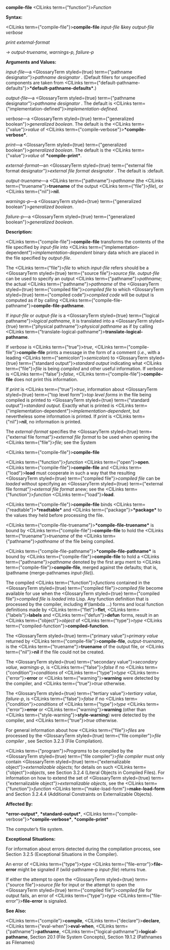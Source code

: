**compile-file** <ClLinks  term={"function"}><i>Function</i></ClLinks> 



**Syntax:** 



<ClLinks  term={"compile-file"}><b>compile-file</b></ClLinks> *input-file* &amp;key *output-file verbose* 



*print external-format* 



*→ output-truename, warnings-p, failure-p* 



**Arguments and Values:** 



*input-file*—a <GlossaryTerm styled={true} term={"pathname designator"}><i>pathname designator</i></GlossaryTerm> . (Default fillers for unspecified components are taken from <ClLinks  term={"default-pathname-defaults"}><b>\*default-pathname-defaults\*</b></ClLinks>.) 



*output-file*—a <GlossaryTerm styled={true} term={"pathname designator"}><i>pathname designator</i></GlossaryTerm> . The default is <ClLinks  term={"implementation-defined"}><i>implementation-defined</i></ClLinks>. 



*verbose*—a <GlossaryTerm styled={true} term={"generalized boolean"}><i>generalized boolean</i></GlossaryTerm>. The default is the <ClLinks  term={"value"}><i>value</i></ClLinks> of <ClLinks  term={"compile-verbose"}><b>\*compile-verbose\*</b></ClLinks>. 



*print*—a <GlossaryTerm styled={true} term={"generalized boolean"}><i>generalized boolean</i></GlossaryTerm>. The default is the <ClLinks  term={"value"}><i>value</i></ClLinks> of **\*compile-print\***. 



*external-format*—an <GlossaryTerm styled={true} term={"external file format designator"}><i>external file format designator</i></GlossaryTerm> . The default is :default. 



*output-truename*—a <ClLinks  term={"pathname"}><i>pathname</i></ClLinks> (the <ClLinks  term={"truename"}><b>truename</b></ClLinks> of the output <ClLinks  term={"file"}><i>file</i></ClLinks>), or <ClLinks  term={"nil"}><b>nil</b></ClLinks>. 



*warnings-p*—a <GlossaryTerm styled={true} term={"generalized boolean"}><i>generalized boolean</i></GlossaryTerm>. 



*failure-p*—a <GlossaryTerm styled={true} term={"generalized boolean"}><i>generalized boolean</i></GlossaryTerm>. 



**Description:** 



<ClLinks  term={"compile-file"}><b>compile-file</b></ClLinks> transforms the contents of the file specified by *input-file* into <ClLinks  term={"implementation-dependent"}><i>implementation-dependent</i></ClLinks> binary data which are placed in the file specified by *output-file*. 



The <ClLinks  term={"file"}><i>file</i></ClLinks> to which *input-file* refers should be a <GlossaryTerm styled={true} term={"source file"}><i>source file</i></GlossaryTerm>. *output-file* can be used to specify an output <ClLinks  term={"pathname"}><i>pathname</i></ClLinks>; the actual <ClLinks  term={"pathname"}><i>pathname</i></ClLinks> of the <GlossaryTerm styled={true} term={"compiled file"}><i>compiled file</i></GlossaryTerm> to which <GlossaryTerm styled={true} term={"compiled code"}><i>compiled code</i></GlossaryTerm> will be output is computed as if by calling <ClLinks  term={"compile-file-pathname"}><b>compile-file-pathname</b></ClLinks>. 



If *input-file* or *output-file* is a <GlossaryTerm styled={true} term={"logical pathname"}><i>logical pathname</i></GlossaryTerm>, it is translated into a <GlossaryTerm styled={true} term={"physical pathname"}><i>physical pathname</i></GlossaryTerm> as if by calling <ClLinks  term={"translate-logical-pathname"}><b>translate-logical-pathname</b></ClLinks>. 



If *verbose* is <ClLinks  term={"true"}><i>true</i></ClLinks>, <ClLinks  term={"compile-file"}><b>compile-file</b></ClLinks> prints a message in the form of a comment (*i.e.*, with a leading <ClLinks  term={"semicolon"}><i>semicolon</i></ClLinks>) to <GlossaryTerm styled={true} term={"standard output"}><i>standard output</i></GlossaryTerm> indicating what <ClLinks  term={"file"}><i>file</i></ClLinks> is being *compiled* and other useful information. If *verbose* is <ClLinks  term={"false"}><i>false</i></ClLinks>, <ClLinks  term={"compile-file"}><b>compile-file</b></ClLinks> does not print this information. 



If *print* is <ClLinks  term={"true"}><i>true</i></ClLinks>, information about <GlossaryTerm styled={true} term={"top level form"}><i>top level forms</i></GlossaryTerm> in the file being compiled is printed to <GlossaryTerm styled={true} term={"standard output"}><i>standard output</i></GlossaryTerm>. Exactly what is printed is <ClLinks  term={"implementation-dependent"}><i>implementation-dependent</i></ClLinks>, but nevertheless some information is printed. If *print* is <ClLinks  term={"nil"}><b>nil</b></ClLinks>, no information is printed. 



The *external-format* specifies the <GlossaryTerm styled={true} term={"external file format"}><i>external file format</i></GlossaryTerm> to be used when opening the <ClLinks  term={"file"}><i>file</i></ClLinks>; see the System 



 



 



<ClLinks  term={"compile-file"}><b>compile-file</b></ClLinks> 



<ClLinks  term={"function"}><i>function</i></ClLinks> <ClLinks  term={"open"}><b>open</b></ClLinks>. <ClLinks  term={"compile-file"}><b>compile-file</b></ClLinks> and <ClLinks  term={"load"}><b>load</b></ClLinks> must cooperate in such a way that the resulting <GlossaryTerm styled={true} term={"compiled file"}><i>compiled file</i></GlossaryTerm> can be *loaded* without specifying an <GlossaryTerm styled={true} term={"external file format"}><i>external file format</i></GlossaryTerm> anew; see the <ClLinks  term={"function"}><i>function</i></ClLinks> <ClLinks  term={"load"}><b>load</b></ClLinks>. 



<ClLinks  term={"compile-file"}><b>compile-file</b></ClLinks> binds <ClLinks  term={"readtable"}><b>\*readtable\*</b></ClLinks> and <ClLinks  term={"package"}><b>\*package\*</b></ClLinks> to the values they held before processing the file. 



<ClLinks  term={"compile-file-truename"}><b>\*compile-file-truename\*</b></ClLinks> is bound by <ClLinks  term={"compile-file"}><b>compile-file</b></ClLinks> to hold the <ClLinks  term={"truename"}><i>truename</i></ClLinks> of the <ClLinks  term={"pathname"}><i>pathname</i></ClLinks> of the file being compiled. 



<ClLinks  term={"compile-file-pathname"}><b>\*compile-file-pathname\*</b></ClLinks> is bound by <ClLinks  term={"compile-file"}><b>compile-file</b></ClLinks> to hold a <ClLinks  term={"pathname"}><i>pathname</i></ClLinks> denoted by the first argu ment to <ClLinks  term={"compile-file"}><b>compile-file</b></ClLinks>, merged against the defaults; that is, (pathname (merge-pathnames *input-file*)). 



The compiled <ClLinks  term={"function"}><i>functions</i></ClLinks> contained in the <GlossaryTerm styled={true} term={"compiled file"}><i>compiled file</i></GlossaryTerm> become available for use when the <GlossaryTerm styled={true} term={"compiled file"}><i>compiled file</i></GlossaryTerm> is *loaded* into Lisp. Any function definition that is processed by the compiler, including #’(lambda ...) forms and local function definitions made by <ClLinks  term={"flet"}><b>flet</b></ClLinks>, <ClLinks  term={"labels"}><b>labels</b></ClLinks> and <ClLinks  term={"defun"}><b>defun</b></ClLinks> forms, result in an <ClLinks  term={"object"}><i>object</i></ClLinks> of <ClLinks  term={"type"}><i>type</i></ClLinks> <ClLinks  term={"compiled-function"}><b>compiled-function</b></ClLinks>. 



The <GlossaryTerm styled={true} term={"primary value"}><i>primary value</i></GlossaryTerm> returned by <ClLinks  term={"compile-file"}><b>compile-file</b></ClLinks>, *output-truename*, is the <ClLinks  term={"truename"}><b>truename</b></ClLinks> of the output file, or <ClLinks  term={"nil"}><b>nil</b></ClLinks> if the file could not be created. 



The <GlossaryTerm styled={true} term={"secondary value"}><i>secondary value</i></GlossaryTerm>, *warnings-p*, is <ClLinks  term={"false"}><i>false</i></ClLinks> if no <ClLinks  term={"condition"}><i>conditions</i></ClLinks> of <ClLinks  term={"type"}><i>type</i></ClLinks> <ClLinks  term={"error"}><b>error</b></ClLinks> or <ClLinks  term={"warning"}><b>warning</b></ClLinks> were detected by the compiler, and <ClLinks  term={"true"}><i>true</i></ClLinks> otherwise. 



The <GlossaryTerm styled={true} term={"tertiary value"}><i>tertiary value</i></GlossaryTerm>, *failure-p*, is <ClLinks  term={"false"}><i>false</i></ClLinks> if no <ClLinks  term={"condition"}><i>conditions</i></ClLinks> of <ClLinks  term={"type"}><i>type</i></ClLinks> <ClLinks  term={"error"}><b>error</b></ClLinks> or <ClLinks  term={"warning"}><b>warning</b></ClLinks> (other than <ClLinks  term={"style-warning"}><b>style-warning</b></ClLinks>) were detected by the compiler, and <ClLinks  term={"true"}><i>true</i></ClLinks> otherwise. 



For general information about how <ClLinks  term={"file"}><i>files</i></ClLinks> are processed by the <GlossaryTerm styled={true} term={"file compiler"}><i>file compiler</i></GlossaryTerm> , see Section 3.2.3 (File Compilation). 



<ClLinks  term={"program"}><i>Programs</i></ClLinks> to be compiled by the <GlossaryTerm styled={true} term={"file compiler"}><i>file compiler</i></GlossaryTerm> must only contain <GlossaryTerm styled={true} term={"externalizable object"}><i>externalizable objects</i></GlossaryTerm>; for details on such <ClLinks  term={"object"}><i>objects</i></ClLinks>, see Section 3.2.4 (Literal Objects in Compiled Files). For information on how to extend the set of <GlossaryTerm styled={true} term={"externalizable object"}><i>externalizable objects</i></GlossaryTerm>, see the <ClLinks  term={"function"}><i>function</i></ClLinks> <ClLinks  term={"make-load-form"}><b>make-load-form</b></ClLinks> and Section 3.2.4.4 (Additional Constraints on Externalizable Objects). 



**Affected By:** 



**\*error-output\***, **\*standard-output\***, <ClLinks  term={"compile-verbose"}><b>\*compile-verbose\*</b></ClLinks>, **\*compile-print\*** 



The computer’s file system. 



**Exceptional Situations:** 



For information about errors detected during the compilation process, see Section 3.2.5 (Exceptional Situations in the Compiler). 



An error of <ClLinks  term={"type"}><i>type</i></ClLinks> <ClLinks  term={"file-error"}><b>file-error</b></ClLinks> might be signaled if (wild-pathname-p *input-file*) returns true. 



If either the attempt to open the <GlossaryTerm styled={true} term={"source file"}><i>source file</i></GlossaryTerm> for input or the attempt to open the <GlossaryTerm styled={true} term={"compiled file"}><i>compiled file</i></GlossaryTerm> for output fails, an error of <ClLinks  term={"type"}><i>type</i></ClLinks> <ClLinks  term={"file-error"}><b>file-error</b></ClLinks> is signaled. 







 



 



**See Also:** 



<ClLinks  term={"compile"}><b>compile</b></ClLinks>, <ClLinks  term={"declare"}><b>declare</b></ClLinks>, <ClLinks  term={"eval-when"}><b>eval-when</b></ClLinks>, <ClLinks  term={"pathname"}><b>pathname</b></ClLinks>, <ClLinks  term={"logical-pathname"}><b>logical-pathname</b></ClLinks>, Section 20.1 (File System Concepts), Section 19.1.2 (Pathnames as Filenames) 



